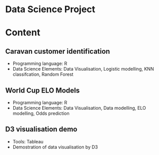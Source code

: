 # Data Science Project
# Content
## Caravan customer identification
- Programming language: R
- Data Science Elements: Data Visualisation, Logistic modelling, KNN classifcation, Random Forest

## World Cup ELO Models
- Programming language: R
- Data Science Elements: Data Visualisation, Data modelling, ELO modelling, Odds prediction

## D3 visualisation demo
- Tools: Tableau
- Demostration of data visualisation by D3

